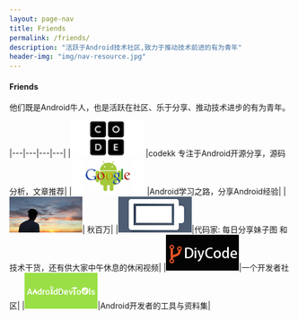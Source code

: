 ```yaml
---
layout: page-nav
title: Friends
permalink: /friends/
description: "活跃于Android技术社区,致力于推动技术前进的有为青年"
header-img: "img/nav-resource.jpg"
---
```



#### Friends

他们既是Android牛人，也是活跃在社区、乐于分享、推动技术进步的有为青年。


|---|---|---|---|
|[![codekk](/images/friends/codekk.jpg)](http://www.codekk.com)  |codekk 专注于Android开源分享，源码分析，文章推荐|
|[![stormzhang](/images/friends/stormzhang.png)](http://stormzhang.com) |Android学习之路，分享Android经验|
|[![liaohuqiu](/images/friends/liaohuqiu.png)](http://www.liaohuqiu.net/)| 秋百万|
|[![gank](/images/friends/gank.jpg)](http://gank.io/)|代码家: 每日分享妹子图 和 技术干货，还有供大家中午休息的休闲视频|
|[![diycode](/images/friends/diycode.png)](http://www.diycode.cc/)|一个开发者社区|
|[![androiddevtools](/images/friends/androiddevtools.jpg)](http://androiddevtools.cn/)|Android开发者的工具与资料集|

